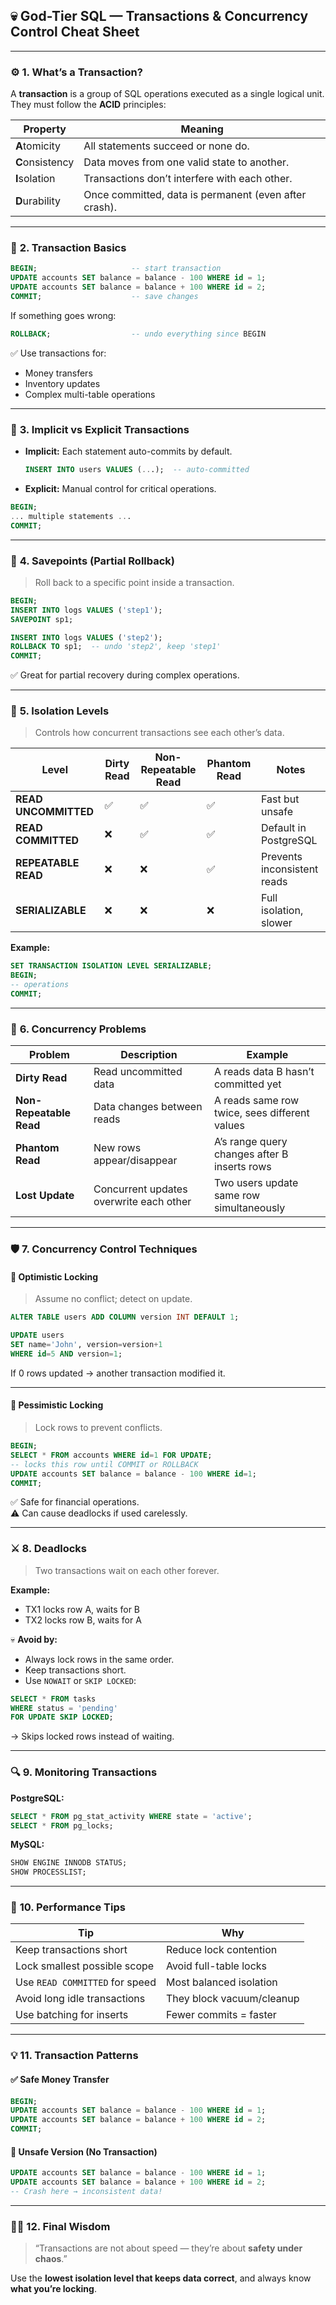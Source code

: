 ## 💀 **God-Tier SQL — Transactions & Concurrency Control Cheat Sheet**

---

### ⚙️ **1. What’s a Transaction?**

A **transaction** is a group of SQL operations executed as a single logical unit.  
They must follow the **ACID** principles:

|Property|Meaning|
|---|---|
|**A**tomicity|All statements succeed or none do.|
|**C**onsistency|Data moves from one valid state to another.|
|**I**solation|Transactions don’t interfere with each other.|
|**D**urability|Once committed, data is permanent (even after crash).|

---

### 🔄 **2. Transaction Basics**

```sql
BEGIN;                     -- start transaction
UPDATE accounts SET balance = balance - 100 WHERE id = 1;
UPDATE accounts SET balance = balance + 100 WHERE id = 2;
COMMIT;                    -- save changes
```

If something goes wrong:

```sql
ROLLBACK;                  -- undo everything since BEGIN
```

✅ Use transactions for:

- Money transfers
- Inventory updates
- Complex multi-table operations

---

### 🧱 **3. Implicit vs Explicit Transactions**

- **Implicit:** Each statement auto-commits by default.
    
	```sql
	INSERT INTO users VALUES (...);  -- auto-committed
	```
    
- **Explicit:** Manual control for critical operations.
    
```sql
BEGIN;
... multiple statements ...
COMMIT;
```
    

---

### 🧩 **4. Savepoints (Partial Rollback)**

> Roll back to a specific point inside a transaction.

```sql
BEGIN;
INSERT INTO logs VALUES ('step1');
SAVEPOINT sp1;

INSERT INTO logs VALUES ('step2');
ROLLBACK TO sp1;  -- undo 'step2', keep 'step1'
COMMIT;
```

✅ Great for partial recovery during complex operations.

---

### 🧠 **5. Isolation Levels**

> Controls how concurrent transactions see each other’s data.

|Level|Dirty Read|Non-Repeatable Read|Phantom Read|Notes|
|---|---|---|---|---|
|**READ UNCOMMITTED**|✅|✅|✅|Fast but unsafe|
|**READ COMMITTED**|❌|✅|✅|Default in PostgreSQL|
|**REPEATABLE READ**|❌|❌|✅|Prevents inconsistent reads|
|**SERIALIZABLE**|❌|❌|❌|Full isolation, slower|

**Example:**

```sql
SET TRANSACTION ISOLATION LEVEL SERIALIZABLE;
BEGIN;
-- operations
COMMIT;
```
---

### 🔄 **6. Concurrency Problems**

|Problem|Description|Example|
|---|---|---|
|**Dirty Read**|Read uncommitted data|A reads data B hasn’t committed yet|
|**Non-Repeatable Read**|Data changes between reads|A reads same row twice, sees different values|
|**Phantom Read**|New rows appear/disappear|A’s range query changes after B inserts rows|
|**Lost Update**|Concurrent updates overwrite each other|Two users update same row simultaneously|

---

### 🛡️ **7. Concurrency Control Techniques**

#### 🔹 Optimistic Locking

> Assume no conflict; detect on update.

```sql
ALTER TABLE users ADD COLUMN version INT DEFAULT 1;

UPDATE users
SET name='John', version=version+1
WHERE id=5 AND version=1;
```

If 0 rows updated → another transaction modified it.

---

#### 🔹 Pessimistic Locking

> Lock rows to prevent conflicts.

```sql
BEGIN;
SELECT * FROM accounts WHERE id=1 FOR UPDATE;
-- locks this row until COMMIT or ROLLBACK
UPDATE accounts SET balance = balance - 100 WHERE id=1;
COMMIT;
```

✅ Safe for financial operations.  
⚠️ Can cause deadlocks if used carelessly.

---

### ⚔️ **8. Deadlocks**

> Two transactions wait on each other forever.

**Example:**

- TX1 locks row A, waits for B
- TX2 locks row B, waits for A

💀 **Avoid by:**

- Always lock rows in the same order.
- Keep transactions short.
- Use `NOWAIT` or `SKIP LOCKED`:

```sql
SELECT * FROM tasks
WHERE status = 'pending'
FOR UPDATE SKIP LOCKED;
```

→ Skips locked rows instead of waiting.

---

### 🔍 **9. Monitoring Transactions**

**PostgreSQL:**

```sql
SELECT * FROM pg_stat_activity WHERE state = 'active';
SELECT * FROM pg_locks;
```

**MySQL:**

```sql
SHOW ENGINE INNODB STATUS;
SHOW PROCESSLIST;
```

---

### 🧮 **10. Performance Tips**

|Tip|Why|
|---|---|
|Keep transactions short|Reduce lock contention|
|Lock smallest possible scope|Avoid full-table locks|
|Use `READ COMMITTED` for speed|Most balanced isolation|
|Avoid long idle transactions|They block vacuum/cleanup|
|Use batching for inserts|Fewer commits = faster|

---

### 💡 **11. Transaction Patterns**

#### ✅ Safe Money Transfer

```sql
BEGIN;
UPDATE accounts SET balance = balance - 100 WHERE id = 1;
UPDATE accounts SET balance = balance + 100 WHERE id = 2;
COMMIT;
```

#### 🚫 Unsafe Version (No Transaction)

```sql
UPDATE accounts SET balance = balance - 100 WHERE id = 1;
UPDATE accounts SET balance = balance + 100 WHERE id = 2;
-- Crash here → inconsistent data!
```

---

### 🧙‍♂️ **12. Final Wisdom**

> “Transactions are not about speed — they’re about **safety under chaos**.”

Use the **lowest isolation level that keeps data correct**, and always know **what you’re locking**.